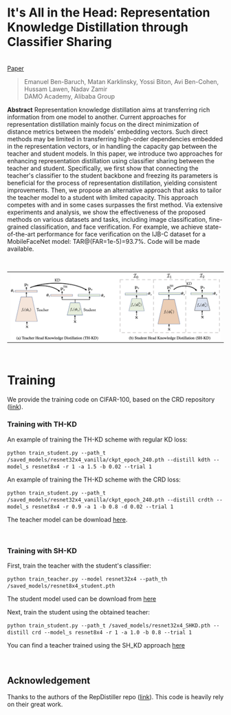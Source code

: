 # It's All in the Head: Representation Knowledge Distillation through Classifier Sharing
<br> [Paper](https://arxiv.org/abs/2110.10955)


> Emanuel Ben-Baruch, Matan Karklinsky, Yossi Biton, Avi Ben-Cohen, Hussam Lawen, Nadav Zamir<br/> DAMO Academy, Alibaba
> Group

**Abstract**
Representation knowledge distillation aims at transferring rich information from one model to another.
Current approaches for representation distillation mainly focus on the direct minimization of distance metrics between the models' embedding vectors.
Such direct methods may be limited in transferring high-order dependencies embedded in the representation vectors, or in handling the capacity gap between the teacher and student models. 
In this paper, we introduce two  approaches for enhancing representation distillation using classifier sharing between the teacher and student. 
Specifically, we first show that connecting the teacher's classifier to the student backbone and freezing its parameters is beneficial for the process of representation distillation, yielding consistent improvements. 
Then, we propose an alternative approach that asks to tailor the teacher model to a student with limited capacity. This approach competes with and in some cases surpasses the first method.
Via extensive experiments and analysis, we show the effectiveness of the proposed methods on various datasets and tasks, including image classification, fine-grained classification, and face verification. 
For example, we achieve state-of-the-art performance for face verification on the IJB-C dataset for a MobileFaceNet model: TAR@(FAR=1e-5)=93.7\%. Code will be made available.

&nbsp;

<p align="center">
 <table class="tg">
  <tr>
    <td class="tg-c3ow"><img src="Figure_HeadSharingKD.png" align="center" width="1000" ></td>
  </tr>
</table>
</p> 

&nbsp;

# Training
We provide the training code on CIFAR-100, based on the CRD repository ([link](https://github.com/HobbitLong/RepDistiller)). 

### Training with TH-KD
An example of training the TH-KD scheme with regular KD loss: 
```
python train_student.py --path_t /saved_models/resnet32x4_vanilla/ckpt_epoch_240.pth --distill kdth --model_s resnet8x4 -r 1 -a 1.5 -b 0.02 --trial 1
```

An example of training the TH-KD scheme with the CRD loss:
```
python train_student.py --path_t /saved_models/resnet32x4_vanilla/ckpt_epoch_240.pth --distill crdth --model_s resnet8x4 -r 0.9 -a 1 -b 0.8 -d 0.02 --trial 1
```
The teacher model can be download [here](https://miil-public-eu.oss-eu-central-1.aliyuncs.com/model-zoo/HeadSharingKD/ckpt_epoch_240.pth).

&nbsp;

### Training with SH-KD
First, train the teacher with the student's classifier:
```
python train_teacher.py --model resnet32x4 --path_th /saved_models/resnet8x4_student.pth
```
The student model used can be download from [here](https://miil-public-eu.oss-eu-central-1.aliyuncs.com/model-zoo/HeadSharingKD/resnet8x4_student.pth)

Next, train the student using the obtained teacher:
```
python train_student.py --path_t /saved_models/resnet32x4_SHKD.pth --distill crd --model_s resnet8x4 -r 1 -a 1.0 -b 0.8 --trial 1
```
You can find a teacher trained using the SH_KD approach [here](https://miil-public-eu.oss-eu-central-1.aliyuncs.com/model-zoo/HeadSharingKD/resnet32x4_SHKD.pth)

&nbsp;


## Acknowledgement
Thanks to the authors of the RepDistiller repo ([link](https://github.com/HobbitLong/RepDistiller)). This code is heavily rely on their great work.
